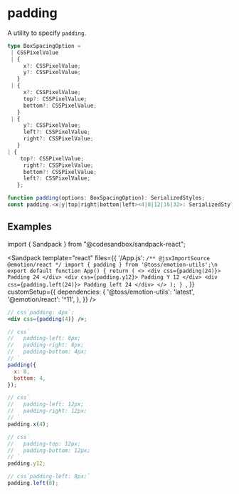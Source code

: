 # padding

A utility to specify `padding`.

```ts
type BoxSpacingOption =
 | CSSPixelValue
 | {
     x?: CSSPixelValue;
     y?: CSSPixelValue;
   }
 | {
     x?: CSSPixelValue;
     top?: CSSPixelValue;
     bottom?: CSSPixelValue;
   }
 | {
     y?: CSSPixelValue;
     left?: CSSPixelValue;
     right?: CSSPixelValue;
   }
| {
    top?: CSSPixelValue;
     right?: CSSPixelValue;
     bottom?: CSSPixelValue;
     left?: CSSPixelValue;
   };

function padding(options: BoxSpacingOption): SerializedStyles;
const padding.<x|y|top|right|bottom|left><4|8|12|16|32>: SerializedStyles;
```

## Examples

import { Sandpack } from "@codesandbox/sandpack-react";

<!-- prettier-ignore -->
<Sandpack
  template="react"
  files={{
    '/App.js': `/** @jsxImportSource @emotion/react */
import { padding } from '@toss/emotion-utils';\n
export default function App() {
  return (
    <>
      <div css={padding(24)}>
        Padding 24
      </div>
      <div css={padding.y12}>
        Padding Y 12
      </div>
      <div css={padding.left(24)}>
        Padding left 24
      </div>
    </>
  );
}
`,
  }}
  customSetup={{
    dependencies: {
      '@toss/emotion-utils': 'latest',
      '@emotion/react': '^11',
    },
  }}
/>

```jsx
// css`padding: 4px`;
<div css={padding(4)} />;

// css`
//   padding-left: 8px;
//   padding-right: 8px;
//   padding-bottom: 4px;
// `
padding({
  x: 8,
  bottom: 4,
});

// css`
//   padding-left: 12px;
//   padding-right: 12px;
// `
padding.x(4);

// css`
//   padding-top: 12px;
//   padding-bottom: 12px;
// `
padding.y12;

// css`padding-left: 8px;`
padding.left(8);
```
